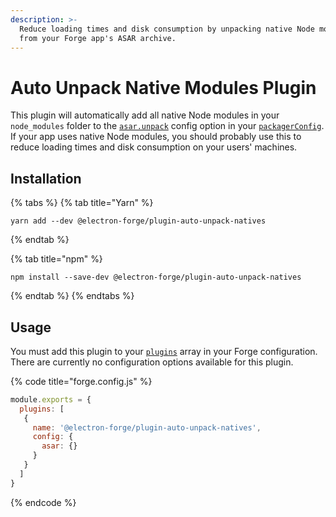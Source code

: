 ```yaml
---
description: >-
  Reduce loading times and disk consumption by unpacking native Node modules
  from your Forge app's ASAR archive.
---
```


# Auto Unpack Native Modules Plugin

This plugin will automatically add all native Node modules in your `node_modules` folder to the [`asar.unpack`](https://electron.github.io/electron-packager/main/interfaces/electronpackager.options.html#asar) config option in your [`packagerConfig`](../../configuration.md#packager-config). If your app uses native Node modules, you should probably use this to reduce loading times and disk consumption on your users' machines.

## Installation

{% tabs %}
{% tab title="Yarn" %}
```shell
yarn add --dev @electron-forge/plugin-auto-unpack-natives
```
{% endtab %}

{% tab title="npm" %}
```shell
npm install --save-dev @electron-forge/plugin-auto-unpack-natives
```
{% endtab %}
{% endtabs %}

## Usage

You must add this plugin to your [`plugins`](../../configuration.md#plugins) array in your Forge configuration. There are currently no configuration options available for this plugin.

{% code title="forge.config.js" %}
```javascript
module.exports = {
  plugins: [
   {
     name: '@electron-forge/plugin-auto-unpack-natives',
     config: {
       asar: {}
     }
   }
  ]
}
```
{% endcode %}
